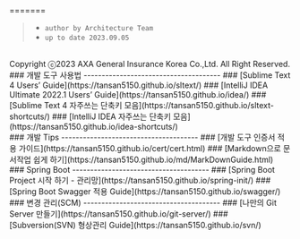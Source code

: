 
=======
<br> 
  
  >   * `author by Architecture Team`    
  >   * `up to date 2023.09.05` 
    
<br>
  Copyright ⓒ2023 AXA General Insurance Korea Co.,Ltd. All Right Reserved.

<br>
### 개발 도구 사용법
--------------------------------------
### [Sublime Text 4 Users’ Guide](https://tansan5150.github.io/sltext/)
### [IntelliJ IDEA Ultimate 2022.1 Users’ Guide](https://tansan5150.github.io/idea/)
### [Sublime Text 4 자주쓰는 단축키 모음](https://tansan5150.github.io/sltext-shortcuts/)
### [IntelliJ IDEA 자주쓰는 단축키 모음](https://tansan5150.github.io/idea-shortcuts/)
<br>
### 개발 Tips
--------------------------------------
### [개발 도구 인증서 적용 가이드](https://tansan5150.github.io/cert/cert.html)
### [Markdown으로 문서작업 쉽게 하기](https://tansan5150.github.io/md/MarkDownGuide.html)
<!-- ## [정규표현식(Regex) Quick Start Guide](https://tansan5150.github.io/regex/) -->
<!-- ## [VI Editor Quick Start Guide](https://tansan5150.github.io/vi/) -->
<!-- ## [Plain Text와 Editor 로 쉽게 Blog 만들기](https://tansan5150.github.io/blog/) -->
<br>
### Spring Boot 
--------------------------------------
### [Spring Boot Project 시작 하기 - 관리망](https://tansan5150.github.io/spring-init/)
### [Spring Boot Swagger 적용 Guide](https://tansan5150.github.io/swagger/)
<br>
### 변경 관리(SCM)
--------------------------------------
<!-- ## [Git 변경관리 Quick Start Guide](https://tansan5150.github.io/git/) -->
### [나만의 Git Server 만들기](https://tansan5150.github.io/git-server/)
### [Subversion(SVN) 형상관리 Guide](https://tansan5150.github.io/svn/)
